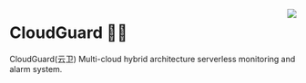 [<img src="https://user-images.githubusercontent.com/82210954/222169714-cf87e9f0-148a-42cb-9275-ad584ae60795.png" align="right"/>](http://aws.amazon.com 'CloudGuard')

# CloudGuard 🕵️‍♂️
CloudGuard(云卫) Multi-cloud hybrid architecture serverless monitoring and alarm system.
